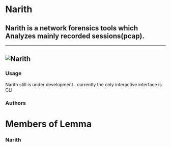 # Narith #
## Narith is a network forensics tools which Analyzes mainly recorded sessions(pcap). ##
---

![Narith](http://www.mediafire.com/convkey/aa39/auo21bj477cqom2fg.jpg)
---

### Usage ###
Narith still is under development.. currently the only interactive interface is CLI


### Authors ###
Members of Lemma
=======
### Narith ###
